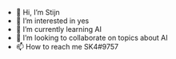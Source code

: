 - 👋 Hi, I’m Stijn
- 👀 I’m interested in yes
- 🌱 I’m currently learning AI
- 💞️ I’m looking to collaborate on topics about AI
- 📫 How to reach me SK4#9757
